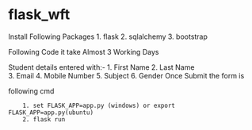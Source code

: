 # flask_wft

Install Following Packages
        1. flask
        2. sqlalchemy
        3. bootstrap

Following Code it take Almost 3 Working Days 

Student details entered with:-
        1. First Name 
        2. Last Name  
        3. Email
        4. Mobile Number 
        5. Subject 
        6. Gender
Once Submit the form is 


following cmd

        1. set FLASK_APP=app.py (windows) or export FLASK_APP=app.py(ubuntu)
        2. flask run
       
